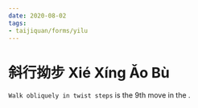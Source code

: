 ```yaml
---
date: 2020-08-02
tags:
- taijiquan/forms/yilu
---
```


# 斜行拗步 Xié Xíng Ǎo Bù

`Walk obliquely in twist steps` is the 9th move in the <yilu>.
